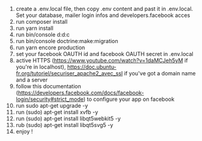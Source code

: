 1) create a .env.local file, then copy .env content and past it in .env.local. Set your database, mailer login infos and developers.facebook acces
2) run composer install
3) run yarn install
4) run bin/console d:d:c
5) run bin/console doctrine:make:migration
6) run yarn encore production
7) set your facebook OAUTH id and facebook OAUTH secret in .env.local
8) active HTTPS (https://www.youtube.com/watch?v=1daMCJeh5yM if you're in localhost), https://doc.ubuntu-fr.org/tutoriel/securiser_apache2_avec_ssl if you've got a domain name and a server
9) follow this documentation (https://developers.facebook.com/docs/facebook-login/security#strict_mode) to configure your app on facebook
10) run sudo apt-get upgrade -y
11) run (sudo) apt-get install xvfb -y
12) run (sudo) apt-get install libqt5webkit5 -y
13) rub (sudo) apt-get install libqt5svg5 -y
14) enjoy !
